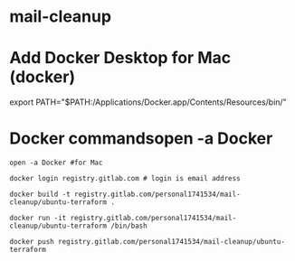# mail-cleanup

# Add Docker Desktop for Mac (docker)

export PATH="$PATH:/Applications/Docker.app/Contents/Resources/bin/"

# Docker commandsopen -a Docker

```
open -a Docker #for Mac

docker login registry.gitlab.com # login is email address

docker build -t registry.gitlab.com/personal1741534/mail-cleanup/ubuntu-terraform .

docker run -it registry.gitlab.com/personal1741534/mail-cleanup/ubuntu-terraform /bin/bash

docker push registry.gitlab.com/personal1741534/mail-cleanup/ubuntu-terraform
```

